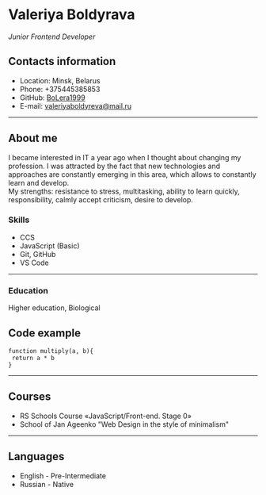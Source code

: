 # Valeriya Boldyrava
_Junior Frontend Developer_

## Contacts information
- Location: Minsk, Belarus
- Phone: +375445385853
- GitHub: [BoLera1999](https://github.com/BoLera1999)
- E-mail: <valeriyaboldyreva@mail.ru>
---
## About me
I became interested in IT a year ago when I thought about changing my profession. I was attracted by the fact that new technologies and approaches are constantly emerging in this area, which allows to constantly learn and develop.  
My strengths: resistance to stress, multitasking, ability to learn quickly, responsibility, calmly accept criticism, desire to develop.
### Skills
- CCS
- JavaScript (Basic)
- Git, GitHub
- VS Code
---
### Education
Higher education, Biological

## Code example
```
function multiply(a, b){
 return a * b
}
```
---
## Courses
- RS Schools Course «JavaScript/Front-end. Stage 0»
- School of Jan Ageenko "Web Design in the style of minimalism"
---
## Languages
- English - Pre-Intermediate
- Russian - Native
